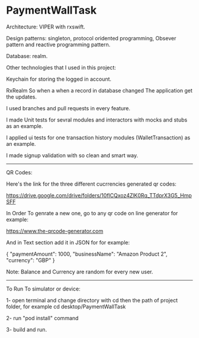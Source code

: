 # PaymentWallTask

Architecture: VIPER with rxswift.

Design patterns: singleton, protocol oridented programming, Obsever pattern and reactive programming pattern.

Database: realm.

Other technologies that I used in this project:

Keychain for storing the logged in account.

RxRealm So when a when a record in database changed The application get the updates.

I used branches and pull requests in every feature.

I made Unit tests for sevral modules and interactors with mocks and stubs as an example.

I applied ui tests for one transaction history modules (WalletTransaction) as an example.

I made signup validation with so clean and smart way.

-------------------------------------------------------------------------------------------------------------------

QR Codes:

Here's the link for the three different cucrrencies generated qr codes:

https://drive.google.com/drive/folders/10flCQxoz4ZlK0Rq_TTdprX3G5_HmpSFF

In Order To genrate a new one, go to any qr code on line generator for example:

https://www.the-qrcode-generator.com

And in Text section add it in JSON for for example:

{
"paymentAmount": 1000,
"businessName": "Amazon Product 2",
"currency": "GBP"
}

Note: Balance and Currency are random for every new user.

---------------------------------------------------------------------------------------------------------------------

To Run To simulator or device:

1- open terminal and change directory with cd then the path of project folder, for example cd desktop/PaymentWallTask 

2- run "pod install" command 

3- build and run.



